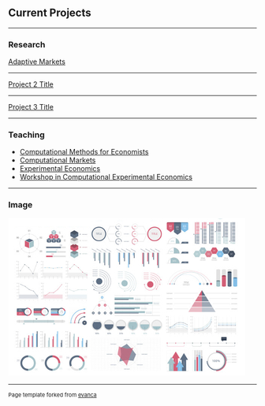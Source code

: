 ## Current Projects

---

### Research  

[Adaptive Markets](/sample_page)

---
[Project 2 Title](/pdf/sample_presentation.pdf)

---
[Project 3 Title](http://example.com/)

---

### Teaching

- [Computational Methods for Economists](http://example.com/)
- [Computational Markets](http://example.com/)
- [Experimental Economics](http://example.com/)
- [Workshop in Computational Experimental Economics](http://example.com/)

---

### Image

<img src="images/dummy_thumbnail.jpg?raw=true"/>


---
<p style="font-size:11px">Page template forked from <a href="https://github.com/evanca/quick-portfolio">evanca</a></p>
<!-- Remove above link if you don't want to attibute -->
